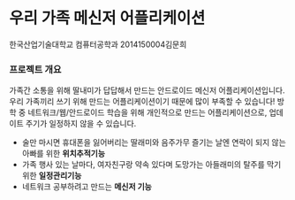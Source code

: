 # 우리 가족 메신저 어플리케이션

한국산업기술대학교 컴퓨터공학과
2014150004김문희

### 프로젝트 개요

가족간 소통을 위해 딸내미가 답답해서 만드는 안드로이드 메신저 어플리케이션입니다. 
우리 가족끼리 쓰기 위해 만드는 어플리케이션이기 때문에 많이 부족할 수 있습니다! 
방학 중 네트워크/웹/안드로이드 학습을 위해 개인적으로 만드는 어플리케이션으로, 업데이트 주기가 일정하지 않을 수 있습니다.

* 술만 마시면 휴대폰을 잃어버리는 딸래미와 음주가무 즐기는 날엔 연락이 되지 않는 아빠를 위한 <b>위치추적기능</b>
* 가족 행사 있는 날마다, 여자친구랑 약속 있다며 도망가는 아들래미의 탈주를 막기 위한 <b>일정관리기능</b>
* 네트워크 공부하려고 만드는 <b>메신저 기능</b>
